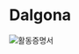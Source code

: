 # Dalgona

![활동증명서](https://user-images.githubusercontent.com/61110132/131290641-97469640-5a47-4117-90a1-29b386681640.PNG)


